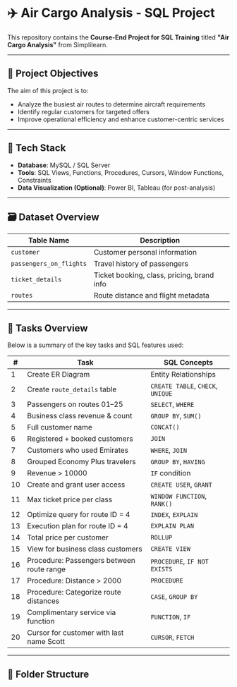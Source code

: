 # ✈️ Air Cargo Analysis - SQL Project

This repository contains the **Course-End Project for SQL Training** titled **"Air Cargo Analysis"** from Simplilearn.

---

## 🎯 Project Objectives

The aim of this project is to:
- Analyze the busiest air routes to determine aircraft requirements
- Identify regular customers for targeted offers
- Improve operational efficiency and enhance customer-centric services

---

## 🧰 Tech Stack

- **Database**: MySQL / SQL Server
- **Tools**: SQL Views, Functions, Procedures, Cursors, Window Functions, Constraints
- **Data Visualization (Optional)**: Power BI, Tableau (for post-analysis)

---

## 🗃️ Dataset Overview

| Table Name               | Description                                 |
|--------------------------|---------------------------------------------|
| `customer`              | Customer personal information               |
| `passengers_on_flights` | Travel history of passengers                |
| `ticket_details`        | Ticket booking, class, pricing, brand info |
| `routes`                | Route distance and flight metadata          |

---

## 📌 Tasks Overview

Below is a summary of the key tasks and SQL features used:

| # | Task | SQL Concepts |
|--|------|--------------|
| 1 | Create ER Diagram | Entity Relationships |
| 2 | Create `route_details` table | `CREATE TABLE`, `CHECK`, `UNIQUE` |
| 3 | Passengers on routes 01–25 | `SELECT`, `WHERE` |
| 4 | Business class revenue & count | `GROUP BY`, `SUM()` |
| 5 | Full customer name | `CONCAT()` |
| 6 | Registered + booked customers | `JOIN` |
| 7 | Customers who used Emirates | `WHERE`, `JOIN` |
| 8 | Grouped Economy Plus travelers | `GROUP BY`, `HAVING` |
| 9 | Revenue > 10000 | `IF` condition |
| 10 | Create and grant user access | `CREATE USER`, `GRANT` |
| 11 | Max ticket price per class | `WINDOW FUNCTION`, `RANK()` |
| 12 | Optimize query for route ID = 4 | `INDEX`, `EXPLAIN` |
| 13 | Execution plan for route ID = 4 | `EXPLAIN PLAN` |
| 14 | Total price per customer | `ROLLUP` |
| 15 | View for business class customers | `CREATE VIEW` |
| 16 | Procedure: Passengers between route range | `PROCEDURE`, `IF NOT EXISTS` |
| 17 | Procedure: Distance > 2000 | `PROCEDURE` |
| 18 | Procedure: Categorize route distances | `CASE`, `GROUP BY` |
| 19 | Complimentary service via function | `FUNCTION`, `IF` |
| 20 | Cursor for customer with last name Scott | `CURSOR`, `FETCH` |

---

## 📂 Folder Structure

